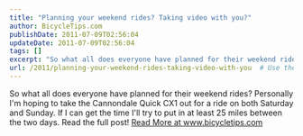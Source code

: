 ```yaml
---
title: "Planning your weekend rides? Taking video with you?"
author: BicycleTips.com
publishDate: 2011-07-09T02:56:04
updateDate: 2011-07-09T02:56:04
tags: []
excerpt: "So what all does everyone have planned for their weekend rides? Personally I'm hoping to take the Cannondale Quick CX1 out for a ride on both Saturday and Sunday. If I can get the time I'll try to put in at least 25 miles between the two days.  Read the full post!"
url: /2011/planning-your-weekend-rides-taking-video-with-you  # Use the generated URL with year
---
```

So what all does everyone have planned for their weekend rides? Personally I'm hoping to take the Cannondale Quick CX1 out for a ride on both Saturday and Sunday. If I can get the time I'll try to put in at least 25 miles between the two days.  Read the full post! <a href="https://www.bicycletips.com/tips/aid/6">Read More at www.bicycletips.com</a>
